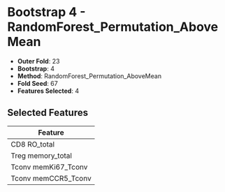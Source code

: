 # Bootstrap 4 - RandomForest_Permutation_AboveMean

- **Outer Fold**: 23
- **Bootstrap**: 4
- **Method**: RandomForest_Permutation_AboveMean
- **Fold Seed**: 67
- **Features Selected**: 4

## Selected Features

| Feature |
|---------|
| CD8 RO_total |
| Treg memory_total |
| Tconv memKi67_Tconv |
| Tconv memCCR5_Tconv |
